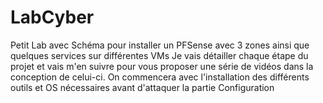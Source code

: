 # LabCyber
Petit Lab avec Schéma pour installer un PFSense avec 3 zones ainsi que quelques services sur différentes VMs
Je vais détailler chaque étape du projet et vais m'en suivre pour vous proposer une série de vidéos dans la conception de celui-ci.
On commencera avec l'installation des différents outils et OS nécessaires avant d'attaquer la partie Configuration
